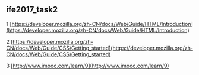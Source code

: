 ## ife2017_task2 ##

1  [https://developer.mozilla.org/zh-CN/docs/Web/Guide/HTML/Introduction](https://developer.mozilla.org/zh-CN/docs/Web/Guide/HTML/Introduction)

2  [https://developer.mozilla.org/zh-CN/docs/Web/Guide/CSS/Getting_started](https://developer.mozilla.org/zh-CN/docs/Web/Guide/CSS/Getting_started)

3  [http://www.imooc.com/learn/9](http://www.imooc.com/learn/9)

